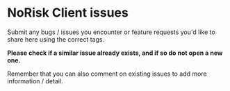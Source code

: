# NoRisk Client issues

Submit any bugs / issues you encounter or feature requests you'd like to share
here using the correct tags.

**Please check if a similar issue already exists, and if so do not open a new
one.**

Remember that you can also comment on existing issues to add more information / detail.
